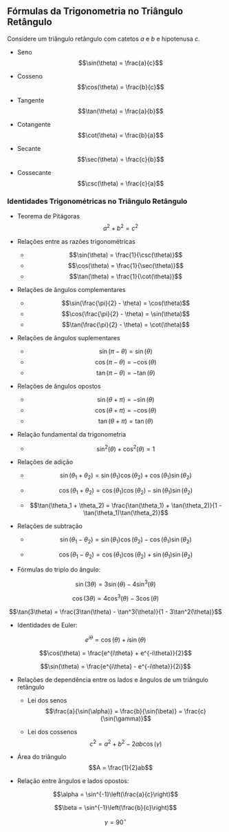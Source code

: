 ## Fórmulas da Trigonometria no Triângulo Retângulo

Considere um triângulo retângulo com catetos $a$ e $b$ e hipotenusa $c$.

- Seno $$\sin(\theta) = \frac{a}{c}$$

- Cosseno $$\cos(\theta) = \frac{b}{c}$$

- Tangente $$\tan(\theta) = \frac{a}{b}$$

- Cotangente $$\cot(\theta) = \frac{b}{a}$$

- Secante $$\sec(\theta) = \frac{c}{b}$$

- Cossecante $$\csc(\theta) = \frac{c}{a}$$

### Identidades Trigonométricas no Triângulo Retângulo

- Teorema de Pitágoras $$a^2 + b^2 = c^2$$

- Relações entre as razões trigonométricas

  - $$\sin(\theta) = \frac{1}{\csc(\theta)}$$
  - $$\cos(\theta) = \frac{1}{\sec(\theta)}$$
  - $$\tan(\theta) = \frac{1}{\cot(\theta)}$$
  
- Relações de ângulos complementares

  - $$\sin(\frac{\pi}{2} - \theta) = \cos(\theta)$$
  - $$\cos(\frac{\pi}{2} - \theta) = \sin(\theta)$$
  - $$\tan(\frac{\pi}{2} - \theta) = \cot(\theta)$$
  
- Relações de ângulos suplementares

  - $$\sin(\pi - \theta) = \sin(\theta)$$
  - $$\cos(\pi - \theta) = -\cos(\theta)$$
  - $$\tan(\pi - \theta) = -\tan(\theta)$$
  
- Relações de ângulos opostos

  - $$\sin(\theta + \pi) = -\sin(\theta)$$
  - $$\cos(\theta + \pi) = -\cos(\theta)$$
  - $$\tan(\theta + \pi) = \tan(\theta)$$
  
- Relação fundamental da trigonometria

  - $$\sin^2(\theta) + \cos^2(\theta) = 1$$
  
- Relações de adição

  - $$\sin(\theta_1 + \theta_2) = \sin(\theta_1)\cos(\theta_2) + \cos(\theta_1)\sin(\theta_2)$$
  
  - $$\cos(\theta_1 + \theta_2) = \cos(\theta_1)\cos(\theta_2) - \sin(\theta_1)\sin(\theta_2)$$
  
  - $$\tan(\theta_1 + \theta_2) = \frac{\tan(\theta_1) + \tan(\theta_2)}{1 - \tan(\theta_1)\tan(\theta_2)}$$
  
- Relações de subtração

  - $$\sin(\theta_1 - \theta_2) = \sin(\theta_1)\cos(\theta_2) - \cos(\theta_1)\sin(\theta_2)$$
  
  - $$\cos(\theta_1 - \theta_2) = \cos(\theta_1)\cos(\theta_2) + \sin(\theta_1)\sin(\theta_2)$$

- Fórmulas do triplo do ângulo:

$$\sin(3\theta) = 3\sin(\theta) - 4\sin^3(\theta)$$

$$\cos(3\theta) = 4\cos^3(\theta) - 3\cos(\theta)$$

$$\tan(3\theta) = \frac{3\tan(\theta) - \tan^3(\theta)}{1 - 3\tan^2(\theta)}$$

- Identidades de Euler:

$$e^{i\theta} = \cos(\theta) + i\sin(\theta)$$

$$\cos(\theta) = \frac{e^{i\theta} + e^{-i\theta}}{2}$$

$$\sin(\theta) = \frac{e^{i\theta} - e^{-i\theta}}{2i}$$

- Relações de dependência entre os lados e ângulos de um triângulo retângulo

    - Lei dos senos
    $$\frac{a}{\sin(\alpha)} = \frac{b}{\sin(\beta)} = \frac{c}{\sin(\gamma)}$$

    - Lei dos cossenos
    $$c^2 = a^2 + b^2 - 2ab\cos(\gamma)$$

- Área do triângulo
$$A = \frac{1}{2}ab$$

- Relação entre ângulos e lados opostos:

$$\alpha = \sin^{-1}\left(\frac{a}{c}\right)$$

$$\beta = \sin^{-1}\left(\frac{b}{c}\right)$$

$$\gamma = 90^\circ$$